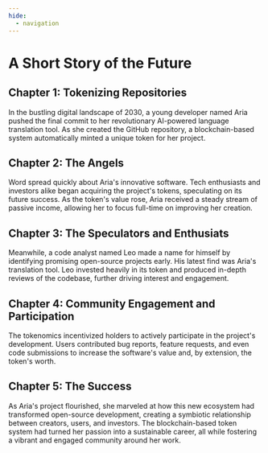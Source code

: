 ```yaml
---
hide:
  - navigation
---
```

# A Short Story of the Future

## Chapter 1: Tokenizing Repositories

In the bustling digital landscape of 2030, a young developer named Aria pushed the final commit to her revolutionary AI-powered language translation tool. As she created the GitHub repository, a blockchain-based system automatically minted a unique token for her project.

## Chapter 2: The Angels

Word spread quickly about Aria's innovative software. Tech enthusiasts and investors alike began acquiring the project's tokens, speculating on its future success. As the token's value rose, Aria received a steady stream of passive income, allowing her to focus full-time on improving her creation.

## Chapter 3: The Speculators and Enthusiats

Meanwhile, a code analyst named Leo made a name for himself by identifying promising open-source projects early. His latest find was Aria's translation tool. Leo invested heavily in its token and produced in-depth reviews of the codebase, further driving interest and engagement.

## Chapter 4: Community Engagement and Participation

The tokenomics incentivized holders to actively participate in the project's development. Users contributed bug reports, feature requests, and even code submissions to increase the software's value and, by extension, the token's worth.

## Chapter 5: The Success

As Aria's project flourished, she marveled at how this new ecosystem had transformed open-source development, creating a symbiotic relationship between creators, users, and investors. The blockchain-based token system had turned her passion into a sustainable career, all while fostering a vibrant and engaged community around her work.

